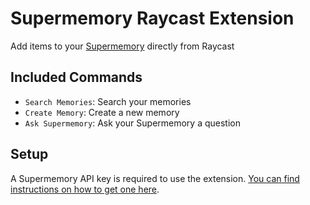 # Supermemory Raycast Extension

Add items to your [Supermemory](https://supermemory.ai/) directly from Raycast

## Included Commands

- `Search Memories`: Search your memories
- `Create Memory`: Create a new memory
- `Ask Supermemory`: Ask your Supermemory a question

## Setup

A Supermemory API key is required to use the extension. [You can find instructions on how to get one here](https://docs.supermemory.ai/quickstart#getting-your-api-key).
